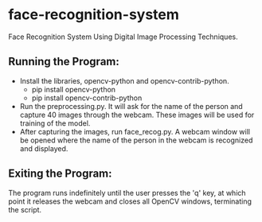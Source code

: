 # face-recognition-system
Face Recognition System Using Digital Image Processing Techniques.

## Running the Program:
* Install the libraries, opencv-python and opencv-contrib-python.
    * pip install opencv-python
    * pip install opencv-contrib-python
* Run the preprocessing.py. It will ask for the name of the person and capture 40 images through the webcam. These images will be used for training of the model.
* After capturing the images, run face_recog.py. A webcam window will be opened where the name of the person in the webcam is recognized and displayed.

## Exiting the Program:
The program runs indefinitely until the user presses the 'q' key, at which point it releases the webcam and closes all OpenCV windows, terminating the script.


